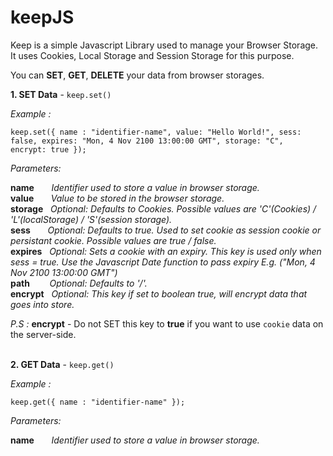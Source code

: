 # keepJS

Keep is a simple Javascript Library used to manage your Browser Storage. It uses Cookies, Local Storage and Session Storage for this purpose.

You can **SET**, **GET**, **DELETE** your data from browser storages.

**1. SET Data** - `keep.set()`

_Example :_   

`keep.set({ name : "identifier-name", value: "Hello World!", sess: false, expires: "Mon, 4 Nov 2100 13:00:00 GMT", storage: "C",  encrypt: true });`

_Parameters:_   

**name**&nbsp;&nbsp;&nbsp;&nbsp;&nbsp;&nbsp;&nbsp;_Identifier used to store a value in browser storage._   
**value**&nbsp;&nbsp;&nbsp;&nbsp;&nbsp;&nbsp;&nbsp;_Value to be stored in the browser storage._     
**storage**&nbsp;&nbsp;&nbsp;_Optional: Defaults to Cookies. Possible values are  'C'(Cookies) / 'L'(localStorage) / 'S'(session storage)._        
**sess**&nbsp;&nbsp;&nbsp;&nbsp;&nbsp;&nbsp;&nbsp;_Optional: Defaults to true. Used to set cookie as session cookie or persistant cookie. Possible values are true / false._        
**expires**&nbsp;&nbsp;&nbsp;_Optional: Sets a cookie with an expiry. This key is used only when sess = true. Use the Javascript Date function to pass expiry E.g. ("Mon, 4 Nov 2100 13:00:00 GMT")_          
**path**&nbsp;&nbsp;&nbsp;&nbsp;&nbsp;&nbsp;&nbsp;&nbsp;_Optional: Defaults to '/'._        
**encrypt**&nbsp;&nbsp;&nbsp;_Optional: This key if set to boolean true, will encrypt data that goes into store._      

_P.S :_ **encrypt** - Do not SET this key to **true** if you want to use `cookie` data on the server-side.         
&nbsp;&nbsp;&nbsp;
&nbsp;&nbsp;&nbsp;
&nbsp;&nbsp;&nbsp;    

**2. GET Data** - `keep.get()`      

_Example :_     

`keep.get({ name : "identifier-name" });`    

_Parameters:_   

**name**&nbsp;&nbsp;&nbsp;&nbsp;&nbsp;&nbsp;&nbsp;_Identifier used to store a value in browser storage._   